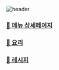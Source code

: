 ![header](https://capsule-render.vercel.app/api?type=waving&color=timeAuto&height=300&section=header&text=🥗오늘의%20메뉴🥘&fontSize=70&animation=fadeIn&fontAlignY=38&desc=주유소&descAlignY=58&descAlign=50&descSize=30)

### [📑 메뉴 상세페이지](boj.kr/13305)

### [🍱 요리](./dish)

### [📖 레시피](./recipe)
